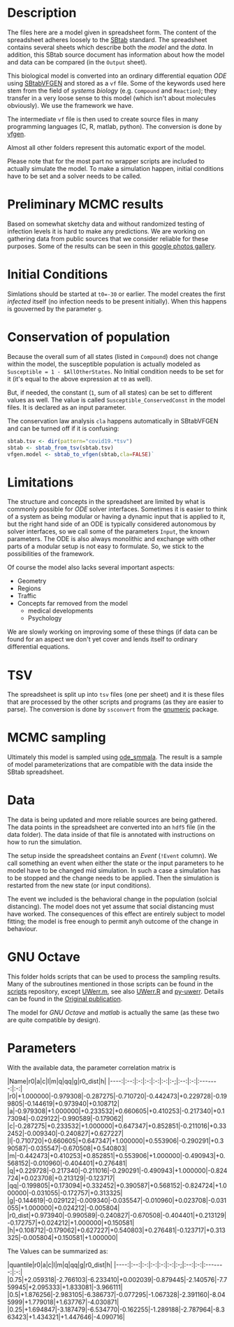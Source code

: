 # Description

The files here are a model given in spreadsheet form. The content of
the spreadsheet adheres loosely to the [SBtab](sbtab.net)
standard. The spreadsheet contains several sheets which describe both
the _model_ and the _data_. In addition, this SBtab source document has
information about how the model and data can be compared (in the
`Output` sheet).

This biological model is converted into an ordinary differential
equation _ODE_ using
[SBtabVFGEN](https://github.com/a-kramer/SBtabVFGEN) and stored as a
`vf` file. Some of the keywords used here stem from the field of
_systems biology_ (e.g. `Compound` and `Reaction`); they transfer in a
very loose sense to this model (which isn't about molecules
obviously). We use the framework we have.

The intermediate `vf` file is then used to create source files in many
programming languages (C, R, matlab, python). The conversion is done
by [vfgen](https://warrenweckesser.github.io/vfgen/).

Almost all other folders represent this automatic export of the model.

Please note that for the most part no wrapper scripts are included to
actually simulate the model. To make a simulation happen, initial
conditions have to be set and a solver needs to be called.

# Preliminary MCMC results

Based on somewhat sketchy data and without randomized testing of
infection levels it is hard to make any predictions. We are working on
gathering data from public sources that we consider reliable for these
purposes. Some of the results can be seen in this [google photos
gallery](https://photos.app.goo.gl/pVBU2Tpoz9cAeSts9).


# Initial Conditions

Simlations should be started at `t0=-30` or earlier. The model creates the first _infected_ itself (no infection needs to be present initially). When this happens is gouverned by the parameter `g`.

# Conservation of population

Because the overall sum of all states (listed in `Compound`) does not
change within the model, the susceptible population is actually
modeled as `Susceptible = 1 - $AllOtherStates`. No Initial condition
needs to be set for it (it's equal to the above expression at `t0` as
well).

But, if needed, the constant (`1`, sum of all states) can be set to
different values as well. The value is called `Susceptible_ConservedConst` in
the model files. It is declared as an input parameter.

The conservation law analysis `cla` happens automatically in SBtabVFGEN and
can be turned off if it is confusing:
```R
sbtab.tsv <- dir(pattern="covid19.*tsv")
sbtab <- sbtab_from_tsv(sbtab.tsv)
vfgen.model <- sbtab_to_vfgen(sbtab,cla=FALSE)`
```

# Limitations

The structure and concepts in the spreadsheet are limited by what is
commonly possible for _ODE_ solver interfaces. Sometimes it is easier
to think of a system as being modular or having a dynamic input that
is applied to it, but the right hand side of an ODE is typically
considered autonomous by solver interfaces, so we call some of the
parameters `Input`, the known parameters. The ODE is also always
monolithic and exchange with other parts of a modular setup is not
easy to formulate. So, we stick to the possibilities of the framework.

Of course the model also lacks several important aspects:
- Geometry
- Regions
- Traffic
- Concepts far removed from the model
  - medical developments
  - Psychology
  
We are slowly working on improving some of these things (if data can
be found for an aspect we don't yet cover and lends itself to ordinary
differential equations.


# TSV

The spreadsheet is split up into `tsv` files (one per sheet) and it is
these files that are processed by the other scripts and programs (as
they are easier to parse). The conversion is done by `ssconvert` from
the [gnumeric](http://www.gnumeric.org/) package.

# MCMC sampling

Ultimately this model is sampled using
[ode_smmala](https://github.com/a-kramer/mcmc_clib). The result is a
sample of model parameterizations that are compatible with the data
inside the SBtab spreadsheet.

# Data

The data is being updated and more reliable sources are being
gathered. The data points in the spreadsheet are converted into an
`hdf5` file (in the data folder). The data inside of that file is
annotated with instructions on how to run the simulation.

The setup inside the spreadsheet contains an _Event_ (`!Event`
column). We call something an event when either the state or the input
parameters to he model have to be changed mid simulation. In such a
case a simulation has to be stopped and the change needs to be
applied. Then the simulation is restarted from the new state (or input
conditions).

The event we included is the behavioral change in the population
(solcial distancing). The model does not yet assume that social
distancing must have worked. The consequences of this effect are
entirely subject to model fitting; the model is free enough to permit
anyh outcome of the change in behaviour.

# GNU Octave

This folder holds scripts that can be used to process the sampling
results. Many of the subroutines mentioned in those scripts can be
found in the [scripts](https://github.com/a-kramer/scripts)
repository, except
[UWerr.m](https://www.physik.hu-berlin.de/de/com/ALPHAsoft), see also
[UWerr.R](https://github.com/HISKP-LQCD/hadron/blob/master/R/UWerr.R)
and [py-uwerr](https://github.com/dhesse/py-uwerr). Details can be
found in the [Original
publication](https://arxiv.org/abs/hep-lat/0306017).

The model for _GNU Octave_ and _matlab_ is actually the same (as these
two are quite compatible by design).

# Parameters

With the available data, the parameter correlation matrix is

|Name|r0|a|c|l|m|q|qq|g|r0_dist|h|
|----:|:--:|:-:|:-:|:-:|:-:|:-;|:--:|:-:|:-------:|:-:|
|r0|+1.000000|-0.979308|-0.287275|-0.710720|-0.442473|+0.229728|-0.199805|-0.144619|+0.973940|+0.108712|
|a|-0.979308|+1.000000|+0.233532|+0.660605|+0.410253|-0.217340|+0.173094|-0.029122|-0.990589|-0.179062|
|c|-0.287275|+0.233532|+1.000000|+0.647347|+0.852851|-0.211016|+0.332452|-0.009340|-0.240827|+0.627227|
|l|-0.710720|+0.660605|+0.647347|+1.000000|+0.553906|-0.290291|+0.390587|-0.035547|-0.670508|+0.540803|
|m|-0.442473|+0.410253|+0.852851|+0.553906|+1.000000|-0.490943|+0.568152|-0.010960|-0.404401|+0.276481|
|q|+0.229728|-0.217340|-0.211016|-0.290291|-0.490943|+1.000000|-0.824724|+0.023708|+0.213129|-0.123717|
|qq|-0.199805|+0.173094|+0.332452|+0.390587|+0.568152|-0.824724|+1.000000|-0.031055|-0.172757|+0.313325|
|g|-0.144619|-0.029122|-0.009340|-0.035547|-0.010960|+0.023708|-0.031055|+1.000000|+0.024212|-0.005804|
|r0_dist|+0.973940|-0.990589|-0.240827|-0.670508|-0.404401|+0.213129|-0.172757|+0.024212|+1.000000|+0.150581|
|h|+0.108712|-0.179062|+0.627227|+0.540803|+0.276481|-0.123717|+0.313325|-0.005804|+0.150581|+1.000000|

The Values can be summarized as:

|quantile|r0|a|c|l|m|q|qq|g|r0_dist|h|
|----:|:--:|:-:|:-:|:-:|:-:|:-;|:--:|:-:|:-------:|:-:|
|0.75|+2.059318|-2.766103|-6.233410|+0.002039|-0.879445|-2.140576|-7.759945|+2.095333|+1.833081|-3.966111|
|0.5|+1.876256|-2.983105|-6.386737|-0.077295|-1.067328|-2.391160|-8.045999|+1.779018|+1.637767|-4.030871|
|0.25|+1.694847|-3.187479|-6.534770|-0.162255|-1.289188|-2.787964|-8.363423|+1.434321|+1.447646|-4.090716|

